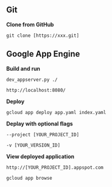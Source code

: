 ## Git
**Clone from GitHub**
```
git clone [https://xxx.git]
```

## Google App Engine
**Build and run**
```
dev_appserver.py ./
```
```
http://localhost:8080/
```

**Deploy**
```
gcloud app deploy app.yaml index.yaml
```

**Deplay with optional flags**
```
--project [YOUR_PROJECT_ID]
```
```
-v [YOUR_VERSION_ID]
```

**View deployed application**
```
http://[YOUR_PROJECT_ID].appspot.com
```
```
gcloud app browse
```
